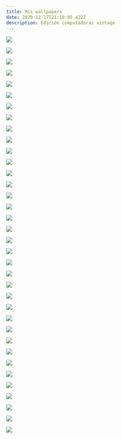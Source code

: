 ```yaml
---
title: Mis wallpapers
date: 2020-12-17T21:10:05.422Z
description: Edición computadoras vintage
---
```


![](/img/ibm650.jpg)

![](/img/kidtech.jpg)

![](/img/oldanimelaptop.jpg)

![](/img/oldcodingbook.jpg)

![](/img/1980s-classroom.jpg)

![](/img/animehands.jpg)

![](/img/classicoffice.jpg)

![](/img/codingbooks.jpg)

![](/img/computerchronicles.jpg)

![](/img/computerchronicles2.jpg)

![](/img/disquetes.jpg)

![](/img/girlstech.jpg)

![](/img/old-school-computer-class-in-the-80_s-1280×1024.jpg)

![](/img/oldofficeanime.png)

![](/img/oldtrangecomputer.jpg)

![](/img/oldworkstation.jpg)

![](/img/peoplecomputer.jpg)

![](/img/racket.jpg)

![](/img/retro.jpg)

![](/img/retro2.jpg)

![](/img/retro4.jpg)

![](/img/retrohardware.jpg)

![](/img/rim2.jpg)

![](/img/ritchie.jpg)

![](/img/rvvobkf-old-computer-wallpaper.jpg)

![](/img/schoolcomputer.jpg)

![](/img/univac.jpg)

![](/img/womencomputer.jpeg)

![](/img/womencomputer.jpg)

![](/img/wp3000631-old-computer-wallpaper.jpg)

![](/img/wp3755287-old-computer-wallpaper.jpg)

![](/img/wp3755290-old-computer-wallpaper.jpg)

![](/img/wp3755292-old-computer-wallpaper.jpg)

![](/img/wp3755293-old-computer-wallpaper.jpg)

![](/img/xho2hub-old-computer-wallpaper.jpg)

![](/img/y2k.jpg)